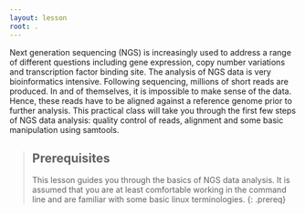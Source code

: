 ```yaml
---
layout: lesson
root: .
---
```


Next generation sequencing (NGS) is increasingly used to address a range of different questions including gene expression, copy number variations and transcription factor binding site. The analysis of NGS data is very bioinformatics intensive. Following sequencing, millions of short reads are produced. In and of themselves, it is impossible to make sense of the data. Hence, these reads have to be aligned against a reference genome prior to further analysis. This practical class will take you through the first few steps of NGS data analysis: quality control of reads, alignment and some basic manipulation using samtools.  
> ## Prerequisites
>
> This lesson guides you through the basics of NGS data analysis. It is assumed that
> you are at least comfortable working in the command line and are familiar with 
> some basic linux terminologies. 
{: .prereq}
